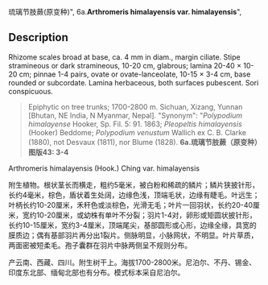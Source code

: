 琉璃节肢蕨(原变种)",
6a.**Arthromeris himalayensis var. himalayensis**",

## Description
Rhizome scales broad at base, ca. 4 mm in diam., margin ciliate. Stipe stramineous or dark stramineous, 10-20 cm, glabrous; lamina 20-40 × 10-20 cm; pinnae 1-4 pairs, ovate or ovate-lanceolate, 10-15 × 3-4 cm, base rounded or subcordate. Lamina herbaceous, both surfaces pubescent. Sori conspicuous.

> Epiphytic on tree trunks; 1700-2800 m. Sichuan, Xizang, Yunnan [Bhutan, NE India, N Myanmar, Nepal].
  "Synonym": "*Polypodium himalayense* Hooker, Sp. Fil. 5: 91. 1863; *Pleopeltis himalayensis* (Hooker) Beddome; *Polypodium venustum* Wallich ex C. B. Clarke (1880), not Desvaux (1811), nor Blume (1828).
**6a.琉璃节肢蕨（原变种）图版43: 3-4**

Arthromeris himalayensis (Hook.) Ching var. himalayensis

附生植物。根状茎长而横走，粗约5毫米，被白粉和稀疏的鳞片；鳞片狭披针形，长约4毫米，棕色，盾状着生处阔，边缘色浅，顶端毛状，边缘有睫毛。叶远生；叶柄长约10-20厘米，禾秆色或淡棕色，光滑无毛；叶片一回羽状，长约20-40厘米，宽约10-20厘米，或幼株有单叶不分裂；羽片1-4对，卵形或矩圆状披针形，长约10-15厘米，宽约3-4厘米，顶端尾尖，基部圆形或心形，边缘全缘，具宽的膜质边；偶有基部羽片再分出1裂片。侧脉明显，小脉网状，不明显。叶片草质，两面密被短柔毛。孢子囊群在羽片中脉两侧呈不规则分布。

产云南、西藏、四川。附生树干上。海拔1700-2800米。尼泊尔、不丹、锡金、印度东北部、缅甸北部也有分布。模式标本采自尼泊尔。
